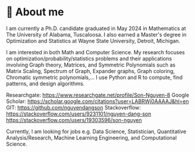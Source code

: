 # 🌃 About me
I am currently a Ph.D. candidate graduated in May 2024 in Mathematics at The University of Alabama, Tuscaloosa. I also earned a Master's degree in Optimization and Statistics at Wayne State University, Detroit, Michigan.

I am interested in both Math and Computer Science. My research focuses on optimization/probability/statistics problems and their applications involving Graph theory, Matrices, and Symmetric Polynomials such as Matrix Scaling, Spectrum of Graph, Expander graphs, Graph coloring, Chromatic symmetric polynomials,... I use Python and R to compute, find patterns, and design algorithms. 

Researchgate: https://www.researchgate.net/profile/Son-Nguyen-8
Google Scholar: https://scholar.google.com/citations?user=LABRWj0AAAAJ&hl=en
GIT: https://github.com/nguyendangson
Stackoverflow: https://stackoverflow.com/users/9231101/nguyen-dang-son 
https://stackoverflow.com/users/19303596/son-nguyen

Currently, I am looking for jobs e.g. Data Science, Statistician, Quantitative Analysis/Research, Machine Learning Engineering, and Computational Science.

